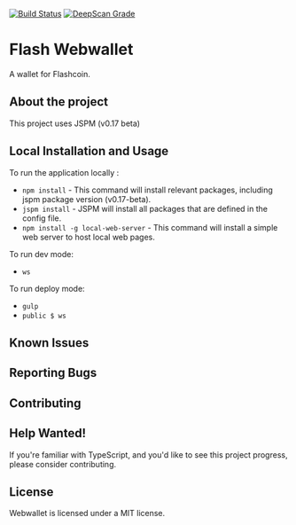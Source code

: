 
[![Build Status](https://travis-ci.com/Flashcoin-Community/webwallet.svg?token=bmdR7pSx6iBkVZhq26eG&branch=master)](https://travis-ci.com/Flashcoin-Community/webwallet) [![DeepScan Grade](https://deepscan.io/api/projects/1683/branches/6920/badge/grade.svg)](https://deepscan.io/dashboard/#view=project&pid=1683&bid=6920)

# Flash Webwallet

A wallet for Flashcoin.

## About the project 

This project uses JSPM (v0.17 beta)

## Local Installation and Usage

To run the application locally :
* `npm install` - This command will install relevant packages, including jspm package version (v0.17-beta).
* `jspm install` - JSPM will install all packages that are defined in the config file.
* `npm install -g local-web-server` - This command will install a simple web server to host local web pages.

To run dev mode:
*  `ws` 

To run deploy mode:
* `gulp`
* `public $ ws` 


## Known Issues


## Reporting Bugs


## Contributing


## Help Wanted!

If you're familiar with TypeScript, and you'd like to see this project progress, please consider contributing.


## License

Webwallet is licensed under a MIT license.

